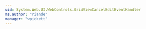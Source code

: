 ```yaml
---
uid: System.Web.UI.WebControls.GridViewCancelEditEventHandler
ms.author: "riande"
manager: "wpickett"
---
```

